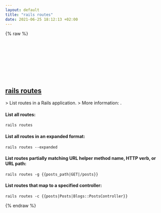 ```yaml
---
layout: default
title: "rails routes"
date: 2021-06-25 18:12:13 +02:00
---
```

{% raw %}
<h2 id="rails-routes">
  <a href="/en/common/rails-routes.html">rails routes</a> <a href="#rails-routes"><svg class="icon">
    <use href="/assets/images/unicode_sprite.svg#link" />
  </svg></a>
</h2>
> List routes in a Rails application.
> More information: <https://guides.rubyonrails.org/routing.html>.

#### List all routes:
```shell
rails routes
```
#### List all routes in an expanded format:
```shell
rails routes --expanded
```
#### List routes partially matching URL helper method name, HTTP verb, or URL path:
```shell
rails routes -g {{posts_path|GET|/posts}}
```
#### List routes that map to a specified controller:
```shell
rails routes -c {{posts|Posts|Blogs::PostsController}}
```
{% endraw %}